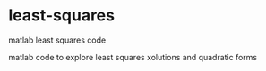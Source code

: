 # least-squares
matlab least squares code

matlab code to explore least squares xolutions and quadratic forms
